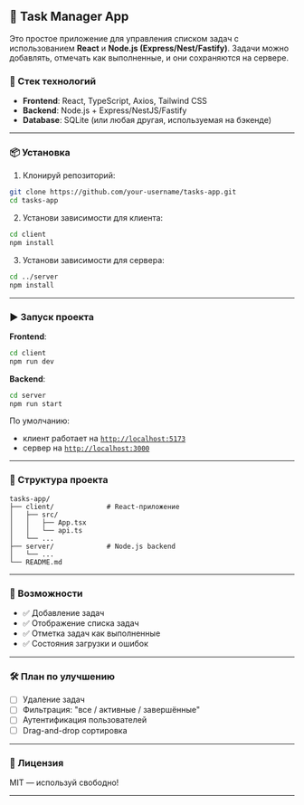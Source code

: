 ## 📝 Task Manager App

Это простое приложение для управления списком задач с использованием **React** и **Node.js (Express/Nest/Fastify)**. Задачи можно добавлять, отмечать как выполненные, и они сохраняются на сервере.

### 🚀 Стек технологий

- **Frontend**: React, TypeScript, Axios, Tailwind CSS  
- **Backend**: Node.js + Express/NestJS/Fastify  
- **Database**: SQLite (или любая другая, используемая на бэкенде)

---

### 📦 Установка

1. Клонируй репозиторий:

```bash
git clone https://github.com/your-username/tasks-app.git
cd tasks-app
```

2. Установи зависимости для клиента:

```bash
cd client
npm install
```

3. Установи зависимости для сервера:

```bash
cd ../server
npm install
```

---

### ▶️ Запуск проекта

**Frontend**:

```bash
cd client
npm run dev
```

**Backend**:

```bash
cd server
npm run start
```

По умолчанию:
- клиент работает на [`http://localhost:5173`](http://localhost:5173)
- сервер на [`http://localhost:3000`](http://localhost:3000)

---

### 📁 Структура проекта

```
tasks-app/
├── client/             # React-приложение
│   ├── src/
│   │   ├── App.tsx
│   │   └── api.ts
│   └── ...
├── server/             # Node.js backend
│   └── ...
└── README.md
```

---

### 📌 Возможности

- ✅ Добавление задач
- ✅ Отображение списка задач
- ✅ Отметка задач как выполненные
- ✅ Состояния загрузки и ошибок

---

### 🛠️ План по улучшению

- [ ] Удаление задач  
- [ ] Фильтрация: "все / активные / завершённые"  
- [ ] Аутентификация пользователей  
- [ ] Drag-and-drop сортировка

---

### 📃 Лицензия

MIT — используй свободно!

---
